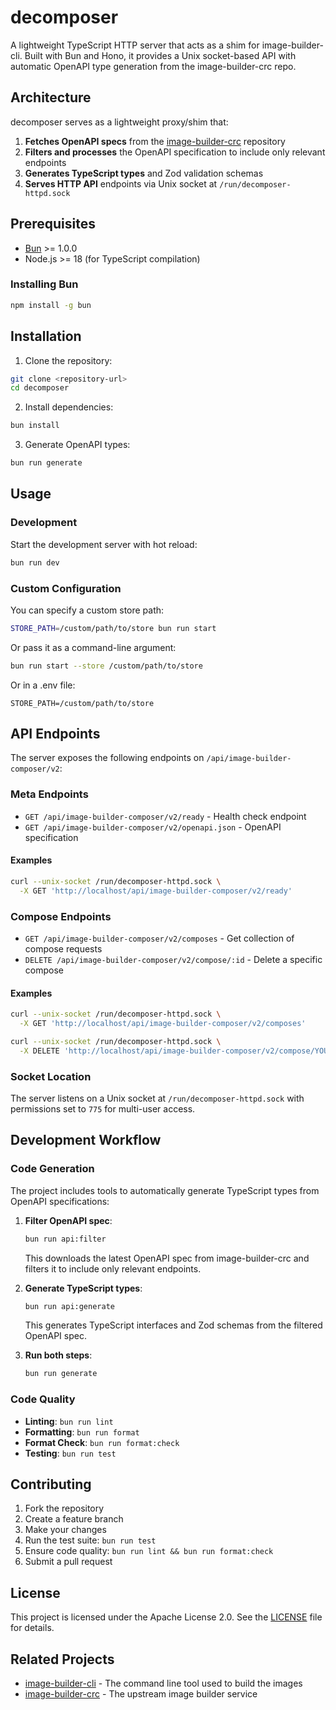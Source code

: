 # decomposer

A lightweight TypeScript HTTP server that acts as a shim for image-builder-cli. Built with Bun and Hono, it provides a Unix socket-based API with automatic OpenAPI type generation from the image-builder-crc repo.

## Architecture

decomposer serves as a lightweight proxy/shim that:

1. **Fetches OpenAPI specs** from the [image-builder-crc](https://github.com/osbuild/image-builder-crc) repository
2. **Filters and processes** the OpenAPI specification to include only relevant endpoints
3. **Generates TypeScript types** and Zod validation schemas
4. **Serves HTTP API** endpoints via Unix socket at `/run/decomposer-httpd.sock`

## Prerequisites

- [Bun](https://bun.sh/) >= 1.0.0
- Node.js >= 18 (for TypeScript compilation)

### Installing Bun

```bash
npm install -g bun
```

## Installation

1. Clone the repository:
```bash
git clone <repository-url>
cd decomposer
```

2. Install dependencies:
```bash
bun install
```

3. Generate OpenAPI types:
```bash
bun run generate
```

## Usage

### Development

Start the development server with hot reload:
```bash
bun run dev
```

### Custom Configuration

You can specify a custom store path:
```bash
STORE_PATH=/custom/path/to/store bun run start
```

Or pass it as a command-line argument:
```bash
bun run start --store /custom/path/to/store
```
Or in a .env file:
```.env
STORE_PATH=/custom/path/to/store
```

## API Endpoints

The server exposes the following endpoints on `/api/image-builder-composer/v2`:

### Meta Endpoints

- `GET /api/image-builder-composer/v2/ready` - Health check endpoint
- `GET /api/image-builder-composer/v2/openapi.json` - OpenAPI specification

#### Examples

```bash
curl --unix-socket /run/decomposer-httpd.sock \
  -X GET 'http://localhost/api/image-builder-composer/v2/ready'
```

### Compose Endpoints

- `GET /api/image-builder-composer/v2/composes` - Get collection of compose requests
- `DELETE /api/image-builder-composer/v2/compose/:id` - Delete a specific compose

#### Examples

```bash
curl --unix-socket /run/decomposer-httpd.sock \
  -X GET 'http://localhost/api/image-builder-composer/v2/composes'
```

```bash
curl --unix-socket /run/decomposer-httpd.sock \
  -X DELETE 'http://localhost/api/image-builder-composer/v2/compose/YOUR-COMPOSE-ID'
```

### Socket Location

The server listens on a Unix socket at `/run/decomposer-httpd.sock` with permissions set to `775` for multi-user access.

## Development Workflow

### Code Generation

The project includes tools to automatically generate TypeScript types from OpenAPI specifications:

1. **Filter OpenAPI spec**:
   ```bash
   bun run api:filter
   ```
   This downloads the latest OpenAPI spec from image-builder-crc and filters it to include only relevant endpoints.

2. **Generate TypeScript types**:
   ```bash
   bun run api:generate
   ```
   This generates TypeScript interfaces and Zod schemas from the filtered OpenAPI spec.

3. **Run both steps**:
   ```bash
   bun run generate
   ```

### Code Quality

- **Linting**: `bun run lint`
- **Formatting**: `bun run format`
- **Format Check**: `bun run format:check`
- **Testing**: `bun run test`

## Contributing

1. Fork the repository
2. Create a feature branch
3. Make your changes
4. Run the test suite: `bun run test`
5. Ensure code quality: `bun run lint && bun run format:check`
6. Submit a pull request

## License

This project is licensed under the Apache License 2.0. See the [LICENSE](LICENSE) file for details.

## Related Projects

- [image-builder-cli](https://github.com/osbuild/image-builder-cli) - The command line tool used to build the images
- [image-builder-crc](https://github.com/osbuild/image-builder-crc) - The upstream image builder service

